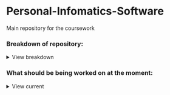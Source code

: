 # Personal-Infomatics-Software
Main repository for the coursework

### Breakdown of repository:
<details><summary>View breakdown</summary>
<p>

---------------------------------
  - **src**
  
    - [main/java](/src/main/java) contains the java class files that form the program, and is where code should go
    - [main/resources](/src/main/resources) is the resource folder, e.g. for files
    - [test/java](/src/test/java) contains the classes that contain unit tests where test cases should be created
-----------------------------------
  - **ProjectInformation**
    - [ProjectRequirements](/ProjectInformation/ProjectRequirements.md) is a markdown file that has the initial requirements from the specification and space to add additional requirements, as well as an overview of the task.
    - [MeetingMinutes](/ProjectInformation/MeetingMinutes) is a folder containing the minutes for each meeting, which also contains the date and time of planned meetings, attendance, and topic for discussion which anyone can add to.
    - [GuideToTheWrittenReport](/ProjectInformation/GuideToTheWrittenReport.md) contains condensed information taken from the specification regarding what is expected from the report
    - [MarkingScheme](/ProjectInformation/MarkingScheme.md) is taken directly from the specification
    - [References](/ProjectInformation/References) is a folder containing all the references provided in the specification, and all other references used should be added here. The README in this folder is used to track who is working on what references so no repetition happens. Referances also contains a folder where you should put reference summaries, which should be .md files.
    - [Coursework-CM10313-Specification.pdf](/ProjectInformation/ProjectInformation/Coursework-CM10313-Specification.pdf) is a pdf copy of the specification
-------------------------------------
  - **.github/workflows**
    - Contains the maven.yml folder that controls the continuous integration action that runs the tests in the test folder every time code is pushed to the GitHub
    - Should not need to be changed
--------------------------------------
  - **pom.xml**
    - File required for maven used to automatically  run tests
    - If external libraries are used, they can be added to the project as a dependency  here
-------------------------------------------
  
</p></details>

### What should be being worked on at the moment:
<details><summary>View current</summary>
<p>
  
  - Each person should look at some references for the purpose of coming up with requirements and summarise them so they can be discussed and allow every one in the group to quickly see all the usefull information from the references without having to read them all.
  - Use the .md file in the [ReferenceSummaries](/ProjectInformation/References/ReferenceSummaries) folder to create your summary, and stick to the established naming convention
  - When going through a reference, add it/strikethrough it in the [README](/ProjectInformation/References/README.md) in the [references folder](/ProjectInformation/References) to avoid repetition. Each person should do 1-2 and then find an additional reference not listed in the specification, add it to the list of [references](/ProjectInformation/References/README.md) and number it, add the harvard referance, and add a pdf copy of the referance to the [References](/ProjectInformation/References) folder.
  - Alex A is starting to create a questionaire to eventually interview people and gain primary data to also be used to come up with requirements.
  - Harry C is looking into how the backend can be creatd
  
</p></details>

